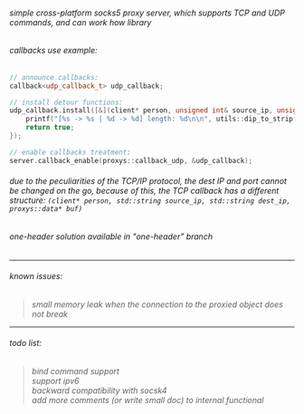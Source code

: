 ###### simple cross-platform socks5 proxy server, which supports TCP and UDP commands, and can work how library <br>

###### callbacks use example:

```cpp
// announce callbacks:
callback<udp_callback_t> udp_callback;

// install detour functions:
udp_callback.install([&](client* person, unsigned int& source_ip, unsigned int& dest_ip, unsigned short& source_port, unsigned short& dest_port, proxys::data* buf) -> bool {
    printf("[%s -> %s | %d -> %d] length: %d\n\n", utils::dip_to_strip(source_ip).c_str(), utils::dip_to_strip(dest_ip).c_str(), source_port, dest_port, buf->length);
    return true;
});

// enable callbacks treatment:
server.callback_enable(proxys::callback_udp, &udp_callback);
```
###### due to the peculiarities of the TCP/IP protocol, the dest IP and port cannot be changed on the go, because of this, the TCP callback has a different structure: ```(client* person, std::string source_ip, std::string dest_ip, proxys::data* buf)```
###### one-header solution available in "one-header" branch

<hr>

###### known issues:
> *small memory leak when the connection to the proxied object does not break* <br>

<hr>

###### todo list:
> *bind command support* <br>
> *support ipv6* <br>
> *backward compatibility with socsk4* <br>
> *add more comments (or write small doc) to internal functional* <br>
